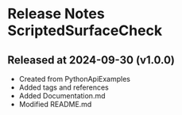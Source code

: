 # Release Notes ScriptedSurfaceCheck

## Released at 2024-09-30 (v1.0.0)

* Created from PythonApiExamples
* Added tags and references
* Added Documentation.md
* Modified README.md